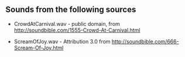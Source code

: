 ## Sounds from the following sources

* CrowdAtCarnival.wav - public domain, from http://soundbible.com/1555-Crowd-At-Carnival.html

* ScreamOfJoy.wav - Attribution 3.0 from http://soundbible.com/666-Scream-Of-Joy.html